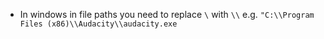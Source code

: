- In windows in file paths you need to replace `\` with `\\` e.g. `"C:\\Program Files (x86)\\Audacity\\audacity.exe` 
